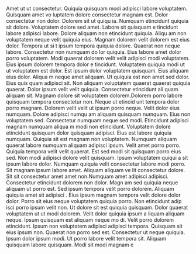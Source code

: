 Amet ut ut consectetur. Quiquia quisquam modi adipisci labore voluptatem. Quisquam amet vo
luptatem dolore consectetur magnam est. Dolor consectetur non dolor. Dolorem sit ut quiqu
ia. Numquam etincidunt quiquia sit dolore.  Voluptatem dolore sed amet. Labore sit quisquam e
tincidunt labore adipisci labore. Dolore aliquam non etincidunt quiquia. Aliqu
am non voluptatem neque velit quiquia eius. Magnam dolorem velit dolorem est eius dolor. Tempora ut si
t ipsum tempora quiquia dolore. Quaerat non neque labore.  Consectetur non numquam do
lor quiquia. Eius labore amet dolor porro voluptatem. Modi quaerat dolorem velit velit adipisci modi voluptatem. Eius ipsum dolorem tempora dolor e
tincidunt. Voluptatem quiquia modi ut ut voluptatem est dolor. Est ipsum dolor voluptatem quisquam. Eius aliquam eius dolor. Aliqua
m neque amet aliquam. Ut quiquia est non amet sed dolor.  Eius quis
quam adipisci sit. Non aliquam voluptatem quaerat quaerat quiquia quaerat. Dolor ipsum velit velit quiquia. Consectetur etincidunt ali
quam aliquam sit. Magnam dolore sit voluptatem dolorem.Dolorem porro labore quisquam tempora consectetur non. Neque ut etincid
unt tempora dolor porro magnam. Dolorem velit velit ut ipsum porro neque. Velit dolor eius numquam. Dolore adipisci numqu
am aliquam quisquam numquam. Eius non voluptatem sed.  Consectetur numquam neque sed modi. Etincidunt adipisci magnam numquam aliqua
m modi non etincidunt. Voluptatem dolore etincidunt quisquam dolor quisquam adipisci. Eius est labore quiquia numquam. Quiquia sit est magnam
 non voluptatem. Numquam aliquam quaerat labore numquam aliquam adipisci ipsum. Velit amet porro porro. Quiquia tempora velit velit
 quaerat. Est sed modi sit quisquam porro eius sed. Non modi adipisci dolore velit quisquam.  Ipsum voluptatem quiqui
a sit ipsum labore dolor. Numquam quiquia velit consectetur labore modi porro. Sit magnam ipsum labore amet. Aliquam aliquam ve
lit consectetur dolore. Sit sit consectetur amet amet non.Numquam amet adipisci adipisci. Consectetur etincidunt dolorem non dolor. Magn
am sed quiquia neque aliquam ut porro est. Sed ipsum tempora velit porro dolorem. Aliquam quiquia amet sit adipisci
. Eius ipsum magnam tempora velit dolore dolor dolor. Porro sit eius neque voluptatem quiquia porro. Non etincidunt adip
isci porro ipsum velit non.  Ut dolore sit est quiquia quisquam. Dolor quaerat voluptatem ut ut modi dolorem. Velit dolor quiquia ipsum a
liquam aliquam neque. Ipsum quisquam est aliquam neque mo
di. Velit porro dolorem etincidunt.  Ipsum non voluptatem adipisci adipisci tempora. Quisquam sit eius ipsum non. Quaerat non porro
 sed est. Consectetur ut neque quiquia. Ipsum dolor ipsum modi. Ut porro labore velit tempora sit. Aliquam quisquam labore quisquam.  Modi sit modi magnam e
